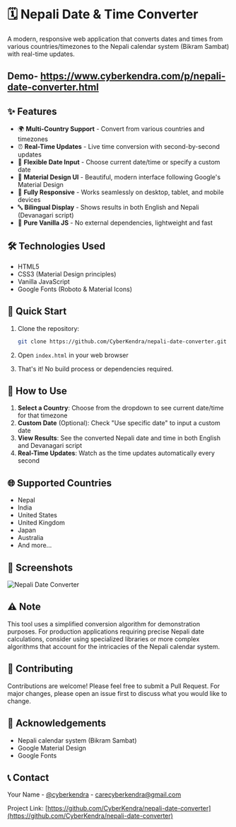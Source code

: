 # 🗓️ Nepali Date & Time Converter

A modern, responsive web application that converts dates and times from various countries/timezones to the Nepali calendar system (Bikram Sambat) with real-time updates.

## Demo- https://www.cyberkendra.com/p/nepali-date-converter.html

## ✨ Features

- 🌍 **Multi-Country Support** - Convert from various countries and timezones
- ⏰ **Real-Time Updates** - Live time conversion with second-by-second updates
- 📅 **Flexible Date Input** - Choose current date/time or specify a custom date
- 🎨 **Material Design UI** - Beautiful, modern interface following Google's Material Design
- 📱 **Fully Responsive** - Works seamlessly on desktop, tablet, and mobile devices
- 🔤 **Bilingual Display** - Shows results in both English and Nepali (Devanagari script)
- 🚀 **Pure Vanilla JS** - No external dependencies, lightweight and fast

## 🛠️ Technologies Used

- HTML5
- CSS3 (Material Design principles)
- Vanilla JavaScript
- Google Fonts (Roboto & Material Icons)

## 🚀 Quick Start

1. Clone the repository:
   ```bash
   git clone https://github.com/CyberKendra/nepali-date-converter.git
   ```

2. Open `index.html` in your web browser

3. That's it! No build process or dependencies required.

## 📖 How to Use

1. **Select a Country**: Choose from the dropdown to see current date/time for that timezone
2. **Custom Date** (Optional): Check "Use specific date" to input a custom date
3. **View Results**: See the converted Nepali date and time in both English and Devanagari script
4. **Real-Time Updates**: Watch as the time updates automatically every second

## 🌐 Supported Countries

- Nepal
- India
- United States
- United Kingdom
- Japan
- Australia
- And more...

## 📱 Screenshots

![Nepali Date Converter]([https://your-image-url.com/image.png](https://blogger.googleusercontent.com/img/b/R29vZ2xl/AVvXsEg67OsKFBk_ixACOkzNHHOouYYqo567Rwh0wD0QhckPi4Ldvtk7az1U_7uLKvUbrxx5psKjOhBCZRA1wVDJwHySjYvt8IZ1c14Qlmz78i_i5OKJtgCF7p-v-f7snFGmZS-gBeSCo7Kvo0DTC57CvjQbO_-LqpE50XpSICXfxnMi0bl534uujhj1rW3Nyko/s1600/nepali-date-converter.jpeg))

## ⚠️ Note

This tool uses a simplified conversion algorithm for demonstration purposes. For production applications requiring precise Nepali date calculations, consider using specialized libraries or more complex algorithms that account for the intricacies of the Nepali calendar system.

## 🤝 Contributing

Contributions are welcome! Please feel free to submit a Pull Request. For major changes, please open an issue first to discuss what you would like to change.


## 🙏 Acknowledgements

- Nepali calendar system (Bikram Sambat)
- Google Material Design
- Google Fonts

## 📞 Contact

Your Name - [@cyberkendra](https://twitter.com/cyberkendra) - carecyberkendra@gmail.com

Project Link: [https://github.com/CyberKendra/nepali-date-converter](https://github.com/CyberKendra/nepali-date-converter)
